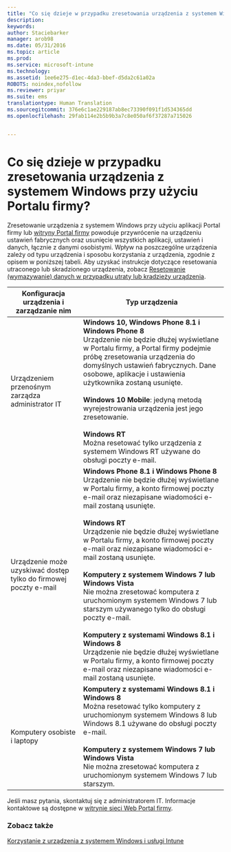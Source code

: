 ```yaml
---
title: "Co się dzieje w przypadku zresetowania urządzenia z systemem Windows przy użyciu Portalu firmy? | Microsoft Intune"
description: 
keywords: 
author: Staciebarker
manager: arob98
ms.date: 05/31/2016
ms.topic: article
ms.prod: 
ms.service: microsoft-intune
ms.technology: 
ms.assetid: 1ee6e275-d1ec-4da3-bbef-d5da2c61a02a
ROBOTS: noindex,nofollow
ms.reviewer: priyar
ms.suite: ems
translationtype: Human Translation
ms.sourcegitcommit: 376e6c1ae229187ab8ec73390f091f1d534365dd
ms.openlocfilehash: 29fab114e2b5b9b3a7c8e050af6f37287a715026


---
```



# Co się dzieje w przypadku zresetowania urządzenia z systemem Windows przy użyciu Portalu firmy?

Zresetowanie urządzenia z systemem Windows przy użyciu aplikacji Portal firmy lub [witryny Portal firmy](reset-your-device-cpwebsite.md) powoduje przywrócenie na urządzeniu ustawień fabrycznych oraz usunięcie wszystkich aplikacji, ustawień i danych, łącznie z danymi osobistymi. Wpływ na poszczególne urządzenia zależy od typu urządzenia i sposobu korzystania z urządzenia, zgodnie z opisem w poniższej tabeli. Aby uzyskać instrukcje dotyczące resetowania utraconego lub skradzionego urządzenia, zobacz [Resetowanie (wymazywanie) danych w przypadku utraty lub kradzieży urządzenia](reset-erase-your-lost-or-stolen-device-windows.md).

|Konfiguracja urządzenia i zarządzanie nim|Typ urządzenia|
|---------------------------------------|---------------|
|Urządzeniem przenośnym zarządza administrator IT|**Windows 10, Windows Phone 8.1 i Windows Phone 8**</br>Urządzenie nie będzie dłużej wyświetlane w Portalu firmy, a Portal firmy podejmie próbę zresetowania urządzenia do domyślnych ustawień fabrycznych. Dane osobowe, aplikacje i ustawienia użytkownika zostaną usunięte. <br /><br />**Windows 10 Mobile**: jedyną metodą wyrejestrowania urządzenia jest jego zresetowanie.<br /><br />**Windows RT**<br />Można resetować tylko urządzenia z systemem Windows RT używane do obsługi poczty e-mail.|
|Urządzenie może uzyskiwać dostęp tylko do firmowej poczty e-mail|**Windows Phone 8.1 i Windows Phone 8**<br />Urządzenie nie będzie dłużej wyświetlane w Portalu firmy, a konto firmowej poczty e-mail oraz niezapisane wiadomości e-mail zostaną usunięte.<br /><br />**Windows RT**<br />Urządzenie nie będzie dłużej wyświetlane w Portalu firmy, a konto firmowej poczty e-mail oraz niezapisane wiadomości e-mail zostaną usunięte.<br /><br />**Komputery z systemem Windows 7 lub Windows Vista**<br />Nie można zresetować komputera z uruchomionym systemem Windows 7 lub starszym używanego tylko do obsługi poczty e-mail.<br /><br />**Komputery z systemami Windows 8.1 i Windows 8**<br />Urządzenie nie będzie dłużej wyświetlane w Portalu firmy, a konto firmowej poczty e-mail oraz niezapisane wiadomości e-mail zostaną usunięte.|
|Komputery osobiste i laptopy|**Komputery z systemami Windows 8.1 i Windows 8**<br />Można resetować tylko komputery z uruchomionym systemem Windows 8 lub Windows 8.1 używane do obsługi poczty e-mail.<br /><br />**Komputery z systemem Windows 7 lub Windows Vista**<br />Nie można zresetować komputera z uruchomionym systemem Windows 7 lub starszym.|

Jeśli masz pytania, skontaktuj się z administratorem IT. Informacje kontaktowe są dostępne w [witrynie sieci Web Portal firmy](http://portal.manage.microsoft.com).

### Zobacz także
[Korzystanie z urządzenia z systemem Windows i usługi Intune](using-your-windows-device-with-intune.md)


<!--HONumber=Jul16_HO3-->


